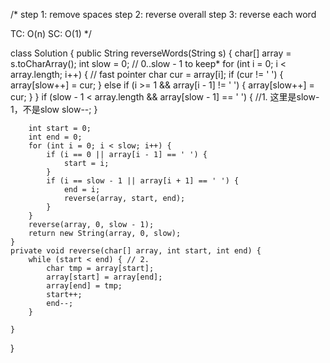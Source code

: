 /*
step 1: remove spaces
step 2: reverse overall
step 3: reverse each word

TC: O(n)
SC: O(1)
*/


class Solution {
    public String reverseWords(String s) {
        char[] array = s.toCharArray();
        int slow = 0; // 0..slow - 1 to keep*
        for (int i = 0; i < array.length; i++) { // fast pointer
            char cur = array[i];
            if (cur != ' ') {
                array[slow++] = cur;
            } else if (i >= 1 && array[i - 1] != ' ') {
                array[slow++] = cur;
            }
        }
        if (slow - 1 < array.length && array[slow - 1] == ' ') { //1. 这里是slow-1，不是slow
            slow--;
        }
        
        
        int start = 0;
        int end = 0;
        for (int i = 0; i < slow; i++) {
            if (i == 0 || array[i - 1] == ' ') {
                start = i;
            }
            if (i == slow - 1 || array[i + 1] == ' ') {
                end = i;
                reverse(array, start, end);
            }
        }
        reverse(array, 0, slow - 1);
        return new String(array, 0, slow);
    }
    private void reverse(char[] array, int start, int end) {
        while (start < end) { // 2.
            char tmp = array[start];
            array[start] = array[end];
            array[end] = tmp;    
            start++;
            end--;
        }

    }
}